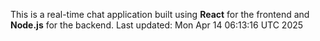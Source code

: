 This is a real-time chat application built using **React** for the frontend and **Node.js** for the backend.
Last updated: Mon Apr 14 06:13:16 UTC 2025
